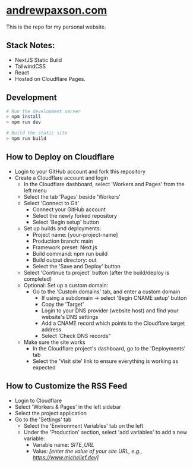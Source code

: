 # [andrewpaxson.com](https://andrewpaxson.com)

This is the repo for my personal website.

## Stack Notes:

- NextJS Static Build
- TailwindCSS
- React
- Hosted on Cloudflare Pages.

## Development

```bash
# Run the development server
> npm install
> npm run dev

# Build the static site
> npm run build
```


## How to Deploy on Cloudflare
- Login to your GitHub account and fork this repository
- Create a Cloudflare account and login
  - In the Cloudflare dashboard, select 'Workers and Pages' from the left menu
  - Select the tab 'Pages' beside 'Workers'
  - Select 'Connect to Git'
    - Connect your GitHub account
    - Select the newly forked repository
    - Select 'Begin setup' button
  - Set up builds and deployments: 
    - Project name: [your-project-name]
    - Production branch: main
    - Framework preset: Next.js
    - Build command: npm run build
    - Build output directory: out
    - Select the 'Save and Deploy' button
  - Select 'Continue to project' button (after the build/deploy is completed)
  - Optional: Set up a custom domain:
    - Go to the 'Custom domains' tab, and enter a custom domain
      - If using a subdomain -> select 'Begin CNAME setup' button
      - Copy the 'Target'
      - Login to your DNS provider (website host) and find your website's DNS settings
      - Add a CNAME record which points to the Cloudflare target address
      - Select 'Check DNS records"
  - Make sure the site works
    - In the Cloudflare project's dashboard, go to the 'Deployments' tab
    - Select the 'Visit site' link to ensure everything is working as expected


    
## How to Customize the RSS Feed
- Login to Cloudflare
- Select 'Workers & Pages' in the left sidebar
- Select the project application
- Go to the 'Settings' tab
  - Select the 'Environment Variables' tab on the left
  - Under the 'Production' section, select 'add variables' to add a new variable:
    - Variable name: *SITE_URL*
    - Value: *[enter the value of your site URL, e.g., https://www.michellef.dev]*